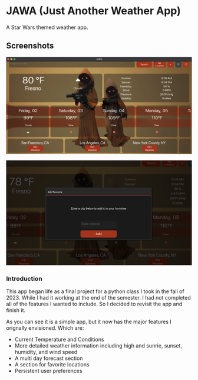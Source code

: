 # JAWA (Just Another Weather App)
A Star Wars themed weather app.

## Screenshots
![JAWA APP](images/jawa_screen.png)

![Add Location](images/modal_screen.png)
### Introduction
This app began life as a final project for a python class I took in the fall of 2023. While I had it working at the end of the semester. I had not completed all of the features I wanted to include. So I decided to revisit the app and finish it.

As you can see it is a simple app, but it now has the major features I orignally envisioned. Which are:

- Current Temperature and Conditions
- More detailed weather information including high and sunrie, sunset, humidity, and wind speed
- A multi day forecast section
- A section for favorite locations
- Persistent user preferences

